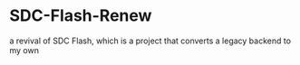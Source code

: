 # SDC-Flash-Renew
 a revival of SDC Flash, which is a project that converts a legacy backend to my own
